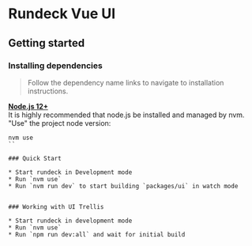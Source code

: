 # Rundeck Vue UI

## Getting started

### Installing dependencies
> Follow the dependency name links to navigate to installation instructions.

[**Node.js 12+**](https://github.com/creationix/nvm#install-script)  
It is highly recommended that node.js be installed and managed by nvm.
"Use" the project node version:
```
nvm use
``

### Quick Start

* Start rundeck in Development mode
* Run `nvm use`
* Run `nvm run dev` to start building `packages/ui` in watch mode


### Working with UI Trellis

* Start rundeck in development mode
* Run `nvm use`
* Run `npm run dev:all` and wait for initial build
